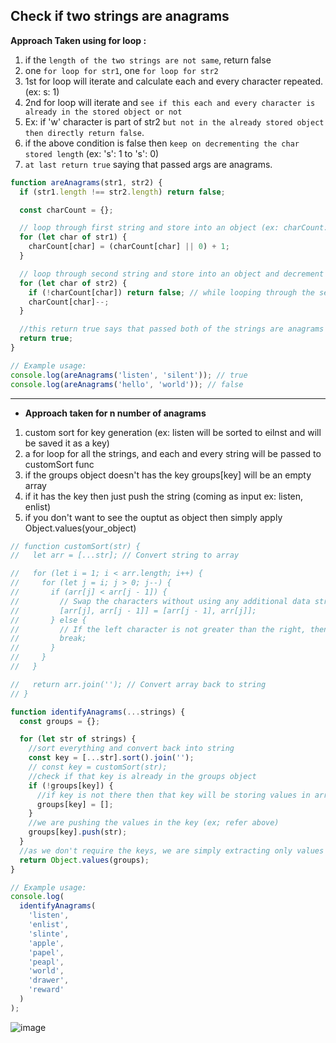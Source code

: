## Check if two strings are anagrams

<strong>Approach Taken using for loop :</strong>

1. if the `length of the two strings are not same`, return false
2. one `for loop for str1`, one `for loop for str2`
3. 1st for loop will iterate and calculate each and every character repeated. (ex: s: 1)
4. 2nd for loop will iterate and `see if this each and every character is already in the stored object or not`
5. Ex: if 'w' character is part of str2 `but not in the already stored object then directly return false`.
6. if the above condition is false then `keep on decrementing the char stored length` (ex: 's': 1 to 's': 0)
7. `at last return true` saying that passed args are anagrams.

```js
function areAnagrams(str1, str2) {
  if (str1.length !== str2.length) return false;

  const charCount = {};

  // loop through first string and store into an object (ex: charCount: {l: 1, i: 1, s: 1, t: 1, e:1, n: 1})
  for (let char of str1) {
    charCount[char] = (charCount[char] || 0) + 1;
  }

  // loop through second string and store into an object and decrement that charCount[char] (ex: charCount: {l: 1, i: 1, s: 1, t: 1, e:1, n: 1})
  for (let char of str2) {
    if (!charCount[char]) return false; // while looping through the second string, if any one of the character is not part of the already stored charCount object then simply return false
    charCount[char]--;
  }

  //this return true says that passed both of the strings are anagrams
  return true;
}

// Example usage:
console.log(areAnagrams('listen', 'silent')); // true
console.log(areAnagrams('hello', 'world')); // false
```

---

- **Approach taken for n number of anagrams**

1. custom sort for key generation (ex: listen will be sorted to eilnst and will be saved it as a key)
2. a for loop for all the strings, and each and every string will be passed to customSort func
3. if the groups object doesn't has the key groups[key] will be an empty array
4. if it has the key then just push the string (coming as input ex: listen, enlist)
5. if you don't want to see the ouptut as object then simply apply Object.values(your_object)

```js
// function customSort(str) {
//   let arr = [...str]; // Convert string to array

//   for (let i = 1; i < arr.length; i++) {
//     for (let j = i; j > 0; j--) {
//       if (arr[j] < arr[j - 1]) {
//         // Swap the characters without using any additional data structure
//         [arr[j], arr[j - 1]] = [arr[j - 1], arr[j]];
//       } else {
//         // If the left character is not greater than the right, then break
//         break;
//       }
//     }
//   }

//   return arr.join(''); // Convert array back to string
// }

function identifyAnagrams(...strings) {
  const groups = {};

  for (let str of strings) {
    //sort everything and convert back into string
    const key = [...str].sort().join('');
    // const key = customSort(str);
    //check if that key is already in the groups object
    if (!groups[key]) {
      //if key is not there then that key will be storing values in array format (ex: eilnst: ['listen', 'enlist'])
      groups[key] = [];
    }
    //we are pushing the values in the key (ex; refer above)
    groups[key].push(str);
  }
  //as we don't require the keys, we are simply extracting only values
  return Object.values(groups);
}

// Example usage:
console.log(
  identifyAnagrams(
    'listen',
    'enlist',
    'slinte',
    'apple',
    'papel',
    'peapl',
    'world',
    'drawer',
    'reward'
  )
);
```

![image](https://github.com/saiteja-gatadi1996/interview_prep/assets/42731246/17433ff5-4263-438f-9f9d-b61b2968794a)
